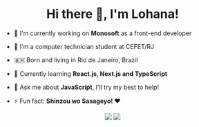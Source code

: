 <h1 align="center">Hi there 👋, I'm Lohana!</h1>
<!-- <h3 align="center">you can call me Loh</h3> -->

- 🔭 I'm currently working on **Monosoft** as a front-end developer

- 📝 I'm a computer technician student at CEFET/RJ

- 🇧🇷 Born and living in Rio de Janeiro, Brazil

- 🌱 Currently learning **React.js, Next.js and TypeScript**

- 💬 Ask me about **JavaScript**, I'll try my best to help!

- ⚡ Fun fact: **Shinzou wo Sasageyo! ❤**

<p align="center">
    <a href="https://www.linkedin.com/in/heyloh/"><img src="https://img.shields.io/badge/heyloh%20-%230077B5.svg?&style=for-the-badge&logo=linkedin&logoColor=white"/></a>
    <a href="https://twitter.com/heeeloh"><img src="https://img.shields.io/badge/heeeloh%20-%231DA1F2.svg?&style=for-the-badge&logo=Twitter&logoColor=white"/></a>
</p>

<!--
<center>
    <table align="center">
      <tr>
          <td>
              <img width="440px" align="center" src="https://github-readme-stats.vercel.app/api?username=heyloh&count_private=true&hide_border=true&show_icons=true" />
          </td>
      </tr>  
    </table>
</center>
-->

